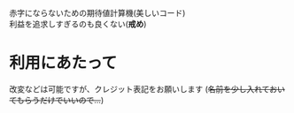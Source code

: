 <span style="color: #FF00000">赤字</span>にならないための期待値計算機(美しいコード)<br>
利益を追求しすぎるのも良くない(**戒め**)
<br>
# 利用にあたって
改変などは可能ですが、クレジット表記をお願いします (~~名前を少し入れておいてもらうだけでいいので...~~)
